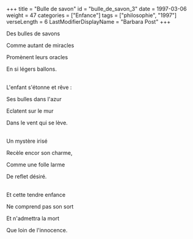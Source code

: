 +++
title = "Bulle de savon"
id = "bulle_de_savon_3"
date = 1997-03-06
weight = 47
categories = ["Enfance"]
tags = ["philosophie", "1997"]
verseLength = 6
LastModifierDisplayName = "Barbara Post"
+++

Des bulles de savons

Comme autant de miracles

Promènent leurs oracles

En si légers ballons.

 \
L'enfant s'étonne et rêve :

Ses bulles dans l'azur

Eclatent sur le mur

Dans le vent qui se lève.

 \
Un mystère irisé

Recèle encor son charme,

Comme une folle larme

De reflet désiré.

 \
Et cette tendre enfance

Ne comprend pas son sort

Et n'admettra la mort

Que loin de l'innocence.
